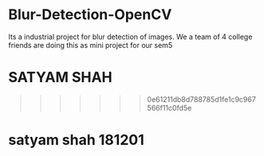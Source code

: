 # Blur-Detection-OpenCV
Its a industrial project for blur detection of images. We a team of 4 college friends are doing this as mini project for our sem5
# SATYAM SHAH
>>>>>>> 0e61211db8d788785d1fe1c9c967566f11c0fd5e
 
 # satyam shah 181201